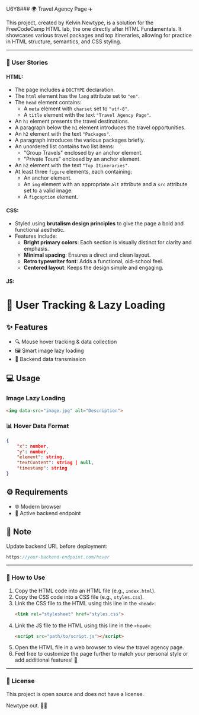 U6Y8### 🌍 Travel Agency Page ✈️  

This project, created by Kelvin Newtype, is a solution for the FreeCodeCamp HTML lab, the one directly after HTML Fundamentals. It showcases various travel packages and top itineraries, allowing for practice in HTML structure, semantics, and CSS styling.  

---

### 📝 User Stories  
#### HTML:  
- The page includes a `DOCTYPE` declaration.  
- The `html` element has the `lang` attribute set to `"en"`.  
- The `head` element contains:  
  - A `meta` element with `charset` set to `"utf-8"`.  
  - A `title` element with the text `"Travel Agency Page"`.  
- An `h1` element presents the travel destinations.  
- A paragraph below the `h1` element introduces the travel opportunities.  
- An `h2` element with the text `"Packages"`.  
- A paragraph introduces the various packages briefly.  
- An unordered list contains two list items:  
  - "Group Travels" enclosed by an anchor element.  
  - "Private Tours" enclosed by an anchor element.  
- An `h2` element with the text `"Top Itineraries"`.  
- At least three `figure` elements, each containing:  
  - An anchor element.  
  - An `img` element with an appropriate `alt` attribute and a `src` attribute set to a valid image.  
  - A `figcaption` element.  

#### CSS:  
- Styled using **brutalism design principles** to give the page a bold and functional aesthetic.  
- Features include:  
  - **Bright primary colors**: Each section is visually distinct for clarity and emphasis.  
  - **Minimal spacing**: Ensures a direct and clean layout.  
  - **Retro typewriter font**: Adds a functional, old-school feel.  
  - **Centered layout**: Keeps the design simple and engaging.


#### JS:


# 🎯 User Tracking & Lazy Loading

## ✨ Features
- 🔍 Mouse hover tracking & data collection
- 🖼️ Smart image lazy loading
- 📡 Backend data transmission


## 💻 Usage
### Image Lazy Loading
```html
<img data-src="image.jpg" alt="Description">
```

### 📊 Hover Data Format
```json
{
    "x": number,
    "y": number,
    "element": string,
    "textContent": string | null,
    "timestamp": string
}
```

## ⚙️ Requirements
- 🌐 Modern browser
- 📡 Active backend endpoint

## 🔧 Note
Update backend URL before deployment:
```javascript
https://your-backend-endpoint.com/hover
```
---

### 🚀 How to Use  
1. Copy the HTML code into an HTML file (e.g., `index.html`).  
2. Copy the CSS code into a CSS file (e.g., `styles.css`).  
3. Link the CSS file to the HTML using this line in the `<head>`:  
   ```html  
   <link rel="stylesheet" href="styles.css">  
   ```
4. Link the JS file to the HTML using this line in the `<head>`:
   ```html
   <script src="path/to/script.js"></script>
   ```
5. Open the HTML file in a web browser to view the travel agency page.  
5. Feel free to customize the page further to match your personal style or add additional features! 🌟  

---

### 📄 License  
This project is open source and does not have a license.  

Newtype out. 🚀✨  
